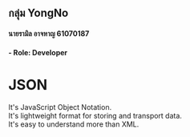 ## กลุ่ม YongNo
#### นายรามิล อาจหาญ 61070187
#### - Role: Developer
# JSON
 It's JavaScript Object Notation.  
 It's lightweight format for storing and transport data.  
 It's easy to understand more than XML.  
 
